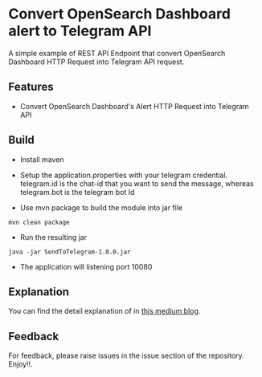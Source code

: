# Convert OpenSearch Dashboard alert to Telegram API

A simple example of REST API Endpoint that convert OpenSearch Dashboard HTTP Request into Telegram API request.

## Features
- Convert OpenSearch Dashboard's Alert HTTP Request into Telegram API 


## Build

- Install maven
- Setup the application.properties with your telegram credential. telegram.id is the chat-id that you want to send the message, whereas telegram.bot is the telegram bot Id

- Use mvn package to build the module into jar file

```shell
mvn clean package
```
- Run the resulting jar

```shell
java -jar SendToTelegram-1.0.0.jar
```
- The application will listening port 10080

## Explanation
You can find the detail explanation of in [this medium blog](https://mrizkysatrio.medium.com/send-opensearch-dashboard-alert-via-telegram-messenger-a6980c18ba9).


## Feedback
For feedback, please raise issues in the issue section of the repository. Enjoy!!.

